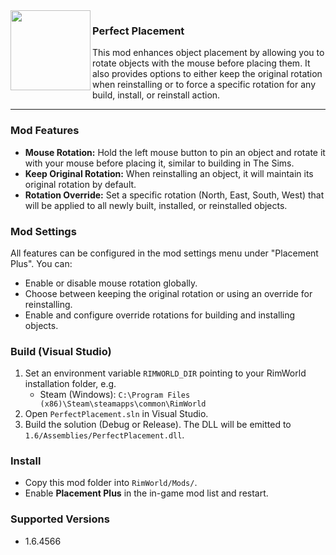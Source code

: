 <img align="left" width="128" height="128" src="https://github.com/remiteeple/PerfectPlacement/blob/main/About/Preview.png">

### Perfect Placement 

This mod enhances object placement by allowing you to rotate objects with the mouse before placing them. It also provides options to either keep the original rotation when reinstalling or to force a specific rotation for any build, install, or reinstall action.

---

### Mod Features
- **Mouse Rotation:** Hold the left mouse button to pin an object and rotate it with your mouse before placing it, similar to building in The Sims.
- **Keep Original Rotation:** When reinstalling an object, it will maintain its original rotation by default.
- **Rotation Override:** Set a specific rotation (North, East, South, West) that will be applied to all newly built, installed, or reinstalled objects.

### Mod Settings
All features can be configured in the mod settings menu under "Placement Plus". You can:
- Enable or disable mouse rotation globally.
- Choose between keeping the original rotation or using an override for reinstalling.
- Enable and configure override rotations for building and installing objects.

### Build (Visual Studio)
1. Set an environment variable `RIMWORLD_DIR` pointing to your RimWorld installation folder, e.g.
   - Steam (Windows): `C:\Program Files (x86)\Steam\steamapps\common\RimWorld`
2. Open `PerfectPlacement.sln` in Visual Studio.
3. Build the solution (Debug or Release). The DLL will be emitted to `1.6/Assemblies/PerfectPlacement.dll`.

### Install
- Copy this mod folder into `RimWorld/Mods/`.
- Enable **Placement Plus** in the in-game mod list and restart.

### Supported Versions
- 1.6.4566
